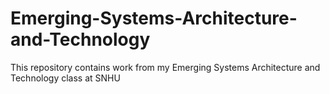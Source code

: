 # Emerging-Systems-Architecture-and-Technology
This repository contains work from my Emerging Systems Architecture and Technology class at SNHU
